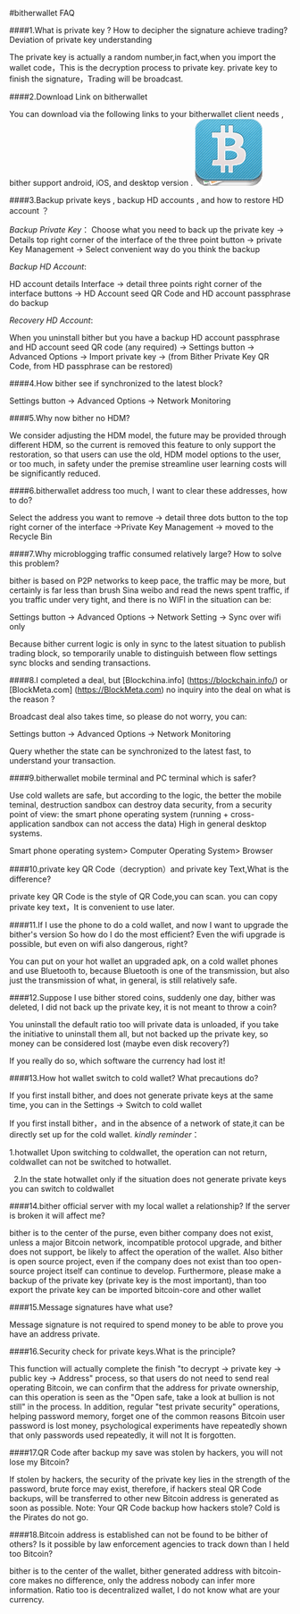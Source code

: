 #bitherwallet FAQ

####1.What is private key ? How to decipher the signature achieve trading? Deviation of private key understanding

The private key is actually a random number,in fact,when you import the wallet code，This is the decryption process to private key. private key to finish the signature，Trading will be broadcast.

####2.Download Link on bitherwallet

You can download via the following links to your bitherwallet client needs , bither support android, iOS, and desktop version .
![bitherwallet](images/bither_120.png)

####3.Backup private keys ,  backup HD accounts , and how to restore HD account ？

*Backup Private Key*：
Choose what you need to back up the private key -> Details top right corner of the interface of the three point button -> private Key Management -> Select convenient way do you think the backup

*Backup HD Account*:

HD account details Interface -> detail three points right corner of the interface buttons -> HD Account seed QR Code and HD account passphrase do backup

*Recovery HD Account*:

When you uninstall bither but you have a backup HD account passphrase and HD account seed QR code (any required) -> Settings button -> Advanced Options -> Import private key -> (from Bither Private Key QR Code, from HD passphrase can be restored)

####4.How bither see if synchronized to the latest block?

Settings button -> Advanced Options -> Network Monitoring

####5.Why now bither no HDM?

We consider adjusting the HDM model, the future may be provided through different HDM, so the current is removed this feature to only support the restoration, so that users can use the old, HDM model options to the user, or too much, in safety under the premise streamline user learning costs will be significantly reduced.

####6.bitherwallet address too much, I want to clear these addresses, how to do?

Select the address you want to remove -> detail three dots button to the top right corner of the interface ->Private Key Management -> moved to the Recycle Bin

####7.Why microblogging traffic consumed relatively large? How to solve this problem?

bither is based on P2P networks to keep pace, the traffic may be more, but certainly is far less than brush Sina weibo and read the news spent traffic, if you traffic under very tight, and there is no WIFI in the situation can be:

Settings button -> Advanced Options -> Network Setting -> Sync over wifi only

Because bither current logic is only in sync to the latest situation to publish trading block, so temporarily unable to distinguish between flow settings sync blocks and sending transactions.

####8.I completed a deal, but  [Blockchina.info] (https://blockchain.info/) or [BlockMeta.com] (https://BlockMeta.com) no inquiry into the deal on what is the reason ?

Broadcast deal also takes time, so please do not worry, you can:

Settings button -> Advanced Options -> Network Monitoring

Query whether the state can be synchronized to the latest fast, to understand your transaction.

####9.bitherwallet mobile terminal and PC terminal which is safer?

Use cold wallets are safe, but according to the logic, the better the mobile teminal, destruction sandbox can destroy data security, from a security point of view: the smart phone operating system (running + cross-application sandbox can not access the data) High in general desktop systems.

Smart phone operating system> Computer Operating System> Browser

####10.private key QR Code（decryption）and private key Text,What is the difference?

private key QR Code is the style of QR Code,you can scan. you can copy private key text，It is convenient to use later.

####11.If I use the phone to do a cold wallet, and now I want to upgrade the bither's version  So how do I do the most efficient? Even the wifi upgrade is possible, but even on wifi also dangerous, right?

You can put on your hot wallet an upgraded apk, on a cold wallet phones and use Bluetooth to, because Bluetooth is one of the transmission, but also just the transmission of what, in general, is still relatively safe.

####12.Suppose I use bither stored coins, suddenly one day, bither was deleted, I did not back up the private key, it is not meant to throw a coin?

You uninstall the default ratio too will private data is unloaded, if you take the initiative to uninstall them all, but not backed up the private key, so money can be considered lost (maybe even disk recovery?)

If you really do so, which software the currency had lost it!

####13.How hot wallet switch to cold wallet? What precautions do?

If you first install bither, and does not generate private keys at the same time, you can in the Settings -> Switch to cold wallet 

If you first install bither，and in the absence of a network of state,it can be directly set up for the cold wallet.
*kindly reminder*：

  1.hotwallet Upon switching to coldwallet, the operation can not return, coldwallet can not be switched to hotwallet.

  2.In the state hotwallet only if the situation does not generate private keys you can switch to coldwallet

####14.bither official server with my local wallet a relationship? If the server is broken it will affect me?

bither is to the center of the purse, even bither company does not exist, unless a major Bitcoin network, incompatible protocol upgrade, and bither does not support, be likely to affect the operation of the wallet.
Also bither is open source project, even if the company does not exist than too open-source project itself can continue to develop.
Furthermore, please make a backup of the private key (private key is the most important), than too export the private key can be imported bitcoin-core and other wallet

####15.Message signatures have what use?

Message signature is not required to spend money to be able to prove you have an address private.

####16.Security check for private keys.What is the principle?

This function will actually complete the finish "to decrypt -> private key -> public key -> Address" process, so that users do not need to send real operating Bitcoin, we can confirm that the address for private ownership, can this operation is seen as the "Open safe, take a look at bullion is not still" in the process.
In addition, regular "test private security" operations, helping password memory, forget one of the common reasons Bitcoin user password is lost money, psychological experiments have repeatedly shown that only passwords used repeatedly, it will not It is forgotten.

####17.QR Code after backup my save was stolen by hackers, you will not lose my Bitcoin?

If stolen by hackers, the security of the private key lies in the strength of the password, brute force may exist, therefore, if hackers steal QR Code backups, will be transferred to other new Bitcoin address is generated as soon as possible.
Note: Your QR Code backup how hackers stole? Cold is the Pirates do not go.

####18.Bitcoin address is established can not be found to be bither of others? Is it possible by law enforcement agencies to track down than I held too Bitcoin?

bither is to the center of the wallet, bither generated address with bitcoin-core makes no difference, only the address nobody can infer more information. Ratio too is decentralized wallet, I do not know what are your currency.
